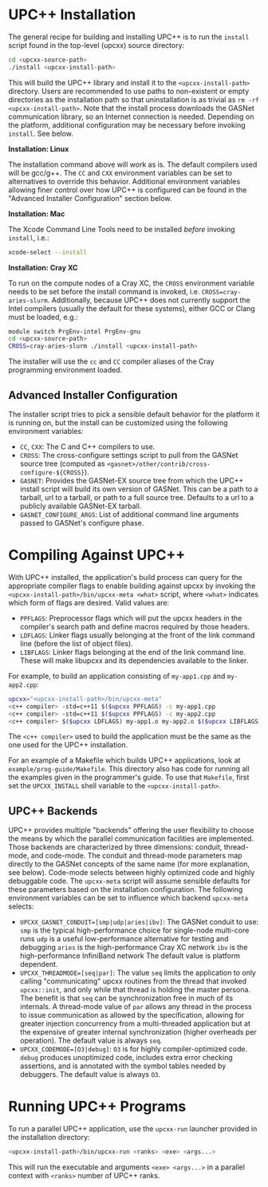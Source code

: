 # UPC\+\+ Installation #

The general recipe for building and installing UPC\+\+ is to run the `install`
script found in the top-level (upcxx) source directory:

```bash
cd <upcxx-source-path>
./install <upcxx-install-path>
```

This will build the UPC\+\+ library and install it to the `<upcxx-install-path>`
directory. Users are recommended to use paths to non-existent or empty
directories as the installation path so that uninstallation is as trivial as `rm
-rf <upcxx-install-path>`.  Note that the install process downloads the GASNet
communication library, so an Internet connection is needed. Depending on the
platform, additional configuration may be necessary before invoking `install`.
See below.

**Installation: Linux**

The installation command above will work as is. The default compilers used will
be gcc/g++. The `CC` and `CXX` environment variables can be set to alternatives
to override this behavior. Additional environment variables allowing finer
control over how UPC\+\+ is configured can be found in the
"Advanced Installer Configuration" section below.

**Installation: Mac**

The Xcode Command Line Tools need to be installed *before* invoking `install`,
i.e.:

```bash
xcode-select --install
```

**Installation: Cray XC**

To run on the compute nodes of a Cray XC, the `CROSS` environment variable needs
to be set before the install command is invoked,
i.e. `CROSS=cray-aries-slurm`. Additionally, because UPC\+\+ does not currently
support the Intel compilers (usually the default for these systems), either GCC
or Clang must be loaded, e.g.:

```bash
module switch PrgEnv-intel PrgEnv-gnu
cd <upcxx-source-path>
CROSS=cray-aries-slurm ./install <upcxx-install-path>
```

The installer will use the `cc` and `CC` compiler aliases of the Cray
programming environment loaded.

## Advanced Installer Configuration ##

The installer script tries to pick a sensible default behavior for the platform
it is running on, but the install can be customized using the following
environment variables:

* `CC`, `CXX`: The C and C\+\+ compilers to use.
* `CROSS`: The cross-configure settings script to pull from the GASNet source
  tree (computed as `<gasnet>/other/contrib/cross-configure-${CROSS}`).
* `GASNET`: Provides the GASNet-EX source tree from which the UPC\+\+ install
  script will build its own version of GASNet. This can be a path to a tarball,
  url to a tarball, or path to a full source tree.  Defaults to a url to a
  publicly available GASNet-EX tarball.
* `GASNET_CONFIGURE_ARGS`: List of additional command line arguments passed to
  GASNet's configure phase.

# Compiling Against UPC\+\+ #

With UPC\+\+ installed, the application's build process can query for the
appropriate compiler flags to enable building against upcxx by invoking the
`<upcxx-install-path>/bin/upcxx-meta <what>` script, where `<what>` indicates
which form of flags are desired. Valid values are:

* `PPFLAGS`: Preprocessor flags which will put the upcxx headers in the
  compiler's search path and define macros required by those headers.
* `LDFLAGS`: Linker flags usually belonging at the front of the link command
  line (before the list of object files).
* `LIBFLAGS`: Linker flags belonging at the end of the link command line. These
  will make libupcxx and its dependencies available to the linker.

For example, to build an application consisting of `my-app1.cpp` and
`my-app2.cpp`:

```bash
upcxx="<upcxx-install-path>/bin/upcxx-meta"
<c++ compiler> -std=c++11 $($upcxx PPFLAGS) -c my-app1.cpp
<c++ compiler> -std=c++11 $($upcxx PPFLAGS) -c my-app2.cpp
<c++ compiler> $($upcxx LDFLAGS) my-app1.o my-app2.o $($upcxx LIBFLAGS)
```

The `<c++ compiler>` used to build the application must be the same as the one
used for the UPC\+\+ installation.

For an example of a Makefile which builds UPC++ applications, look at
`example/prog-guide/Makefile`. This directory also has code for running all the
examples given in the programmer's guide. To use that `Makefile`, first set the
`UPCXX_INSTALL` shell variable to the `<upcxx-install-path>`.

## UPC\+\+ Backends ##

UPC\+\+ provides multiple "backends" offering the user flexibility to choose the
means by which the parallel communication facilities are implemented. Those
backends are characterized by three dimensions: conduit, thread-mode, and
code-mode. The conduit and thread-mode parameters map directly to the GASNet
concepts of the same name (for more explanation, see below). Code-mode selects
between highly optimized code and highly debuggable code. The `upcxx-meta`
script will assume sensible defaults for these parameters based on the
installation configuration. The following environment variables can be set to
influence which backend `upcxx-meta` selects:

* `UPCXX_GASNET_CONDUIT=[smp|udp|aries|ibv]`: The GASNet conduit to use:
   `smp` is the typical high-performance choice for single-node multi-core runs 
   `udp` is a useful low-performance alternative for testing and debugging 
   `aries` is the high-performance Cray XC network
   `ibv` is the high-performance InfiniBand network
  The default value is platform dependent.
* `UPCXX_THREADMODE=[seq|par]`: The value `seq` limits the application to only
  calling "communicating" upcxx routines from the thread that invoked
  `upcxx::init`, and only while that thread is holding the master persona. The
  benefit is that `seq` can be synchronization free in much of its internals. A
  thread-mode value of `par` allows any thread in the process to issue
  communication as allowed by the specification, allowing for greater injection
  concurrency from a multi-threaded application but at the expensive of greater
  internal synchronization (higher overheads per operation).  The default value
  is always `seq`.
* `UPCXX_CODEMODE=[O3|debug]`: `O3` is for highly compiler-optimized
  code. `debug` produces unoptimized code, includes extra error checking
  assertions, and is annotated with the symbol tables needed by debuggers. The
  default value is always `O3`.

# Running UPC\+\+ Programs #

To run a parallel UPC\+\+ application, use the `upcxx-run` launcher provided in
the installation directory:

```bash
<upcxx-install-path>/bin/upcxx-run <ranks> <exe> <args...>
```

This will run the executable and arguments `<exe> <args...>` in a parallel
context with `<ranks>` number of UPC\+\+ ranks.
